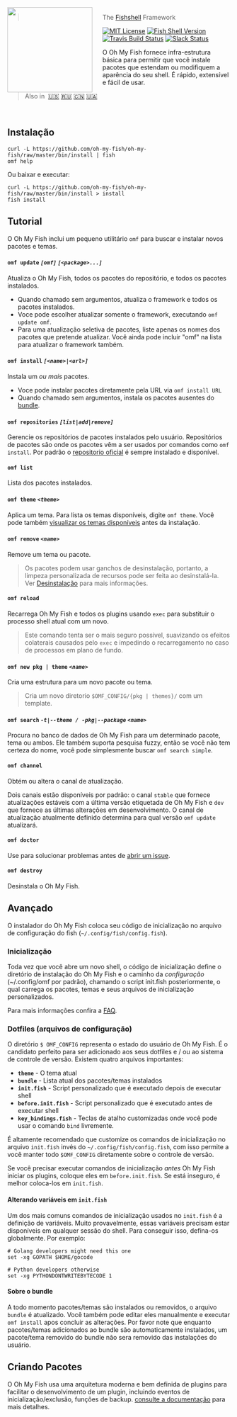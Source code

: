 <img src="https://cdn.rawgit.com/oh-my-fish/oh-my-fish/e4f1c2e0219a17e2c748b824004c8d0b38055c16/docs/logo.svg" align="left" width="192px" height="192px"/>
<img align="left" width="0" height="192px" hspace="10"/>


> The <a href="http://fishshell.com">Fishshell</a> Framework

[![MIT License](https://img.shields.io/badge/license-MIT-007EC7.svg?style=flat-square)](/LICENSE.md) [![Fish Shell Version](https://img.shields.io/badge/fish-≥v2.2.0-007EC7.svg?style=flat-square)](http://fishshell.com) [![Travis Build Status](http://img.shields.io/travis/oh-my-fish/oh-my-fish.svg?style=flat-square)](https://travis-ci.org/oh-my-fish/oh-my-fish) [![Slack Status](https://oh-my-fish-slack.herokuapp.com/badge.svg)](https://oh-my-fish-slack.herokuapp.com)


O Oh My Fish fornece infra-estrutura básica para permitir que você instale pacotes que estendam ou modifiquem a aparência do seu shell. É rápido, extensível e fácil de usar.

> Also in&nbsp;
> <a href="../../README.md">🇺🇸</a>
> <a href="../ru-RU/README.md">🇷🇺</a>
> <a href="../zh-CN/README.md">🇨🇳</a>
> <a href="../uk-UA/README.md">🇺🇦</a>


<br>

## Instalação

```fish
curl -L https://github.com/oh-my-fish/oh-my-fish/raw/master/bin/install | fish
omf help
```

Ou baixar e executar:

```fish
curl -L https://github.com/oh-my-fish/oh-my-fish/raw/master/bin/install > install
fish install
```

## Tutorial

O Oh My Fish inclui um pequeno utilitário `omf` para buscar e instalar novos pacotes e temas.

#### `omf update` _`[omf]`_ _`[<package>...]`_

Atualiza o Oh My Fish, todos os pacotes do repositório, e todos os pacotes instalados.

- Quando chamado sem argumentos, atualiza o framework e todos os pacotes instalados.
- Voce pode escolher atualizar somente o framework, executando `omf update omf`.
- Para uma atualização seletiva de pacotes, liste apenas os nomes dos pacotes que pretende atualizar. Você ainda pode incluir "omf" na lista para atualizar o framework também.

#### `omf install` _`[<name>|<url>]`_

Instala um _ou mais_ pacotes.

- Voce pode instalar pacotes diretamente pela URL via `omf install URL`
- Quando chamado sem argumentos, instala os pacotes ausentes do [bundle](#dotfiles).

#### `omf repositories` _`[list|add|remove]`_

Gerencie os repositórios de pacotes instalados pelo usuário. Repositórios de pacotes são onde os pacotes vêm a ser usados por comandos como `omf install`. Por padrão o [repositorio oficial](https://github.com/oh-my-fish/packages-main) é sempre instalado e disponível.

#### `omf list`

Lista dos pacotes instalados.

#### `omf theme` _`<theme>`_

Aplica um tema. Para lista os temas disponíveis, digite `omf theme`. Você pode também [visualizar os temas disponíveis](./docs/Themes.md) antes da instalação.

#### `omf remove` _`<name>`_

Remove um tema ou pacote.

> Os pacotes podem usar ganchos de desinstalação, portanto, a limpeza personalizada de recursos pode ser feita ao desinstalá-la. Ver [Desinstalação](/docs/en-US/Packages.md#uninstall) para mais informações.

#### `omf reload`

Recarrega Oh My Fish e todos os plugins usando `exec` para substituir o processo shell atual com um novo.

> Este comando tenta ser o mais seguro possivel, suavizando os efeitos colaterais causados pelo `exec` e impedindo o recarregamento no caso de processos em plano de fundo.

#### `omf new pkg | theme` _`<name>`_

Cria uma estrutura para um novo pacote ou tema.

> Cria um novo diretorio `$OMF_CONFIG/{pkg | themes}/` com um template.

#### `omf search` _`-t|--theme / -pkg|--package`_ _`<name>`_

Procura no banco de dados de Oh My Fish para um determinado pacote, tema ou ambos. Ele também suporta pesquisa fuzzy, então se você não tem certeza do nome, você pode simplesmente buscar `omf search simple`.

#### `omf channel`

Obtém ou altera o canal de atualização.

Dois canais estão disponíveis por padrão: o canal `stable` que fornece atualizações estáveis com a última versão etiquetada de Oh My Fish e `dev` que fornece as últimas alterações em desenvolvimento. O canal de atualização atualmente definido determina para qual versão `omf update` atualizará.

#### `omf doctor`

Use para solucionar problemas antes de [abrir um issue][omf-issues-new].

#### `omf destroy`

Desinstala o Oh My Fish.

## Avançado

O instalador do Oh My Fish coloca seu código de inicialização no arquivo de configuração do fish (`~/.config/fish/config.fish`).

### Inicialização

Toda vez que você abre um novo shell, o código de inicialização define o diretório de instalação do Oh My Fish e o caminho da _configuração_ (~/.config/omf por padrão), chamando o script init.fish posteriormente, o qual carrega os pacotes, temas e
seus arquivos de inicialização personalizados.

Para mais informações confira a [FAQ](FAQ.md#o-que-exatamente-o-oh-my-fish-faz).

### Dotfiles (arquivos de configuração)

O diretório `$ OMF_CONFIG` representa o estado do usuário de Oh My Fish. É o candidato perfeito para ser adicionado aos seus dotfiles e / ou ao sistema de controle de versão. Existem quatro arquivos importantes:

- __`theme`__ - O tema atual
- __`bundle`__ - Lista atual dos  pacotes/temas instalados
- __`init.fish`__ - Script personalizado que é executado depois de executar shell
- __`before.init.fish`__ - Script personalizado que é executado antes de executar shell
- __`key_bindings.fish`__ - Teclas de atalho customizadas onde você pode usar o comando `bind` livremente.

É altamente recomendado que customize os comandos de inicialização no arquivo `init.fish` invés do `~/.config/fish/config.fish`, com isso permite a você manter todo `$OMF_CONFIG` diretamente sobre o controle de versão.

Se você precisar executar comandos de inicialização *antes* Oh My Fish iniciar os plugins, coloque eles em `before.init.fish`. Se está inseguro, é melhor coloca-los em `init.fish`.

#### Alterando variáveis em `init.fish`

Um dos mais comuns comandos de inicialização usados no `init.fish` é a definição de variáveis. Muito provavelmente, essas variáveis precisam estar disponíveis em qualquer sessão do shell. Para conseguir isso, defina-os globalmente. Por exemplo:

```fish
# Golang developers might need this one
set -xg GOPATH $HOME/gocode

# Python developers otherwise
set -xg PYTHONDONTWRITEBYTECODE 1
```

#### Sobre o bundle

A todo momento pacotes/temas são instalados ou removidos, o arquivo `bundle` é atualizado. Você também pode editar eles manualmente e executar `omf install` apos concluir as alterações. Por favor note que enquanto pacotes/temas adicionados ao bundle são automaticamente instalados, um pacote/tema removido do bundle não sera removido das instalações do usuário.

## Criando Pacotes

O Oh My Fish usa uma arquitetura moderna e bem definida de plugins para facilitar o desenvolvimento de um plugin, incluindo eventos de inicialização/exclusão, funções de backup. [consulte a documentação](docs/en-US/Packages.md) para mais detalhes.


[fishshell]: http://fishshell.com
[contributors]: https://github.com/oh-my-fish/oh-my-fish/graphs/contributors
[omf-pulls-link]: https://github.com/oh-my-fish/oh-my-fish/pulls
[omf-issues-new]: https://github.com/oh-my-fish/oh-my-fish/issues/new
[releases]: https://github.com/oh-my-fish/oh-my-fish/releases
